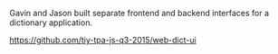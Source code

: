 Gavin and Jason built separate frontend and backend interfaces for a dictionary application.

https://github.com/tiy-tpa-js-q3-2015/web-dict-ui
